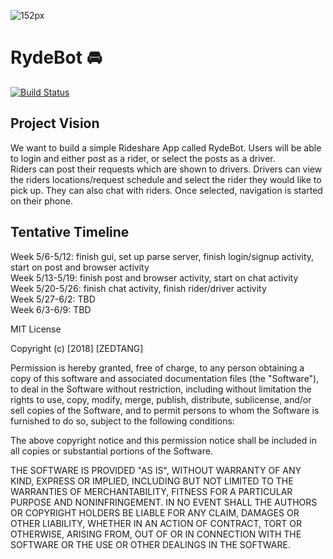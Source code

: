 
![152px](https://user-images.githubusercontent.com/38810169/40146702-6726a83a-5988-11e8-8340-358f439ec941.png)


# RydeBot :oncoming_automobile:
[![Build Status](https://travis-ci.org/zedtang/RydeBot.svg?branch=master)](https://travis-ci.org/zedtang/RydeBot)


## Project Vision  
We want to build a simple Rideshare App called RydeBot. Users will be able to login and either post as a rider, or select the posts as a driver.   
Riders can post their requests which are shown to drivers. Drivers can view the riders locations/request schedule and select the rider they would like to pick up. They can also chat with riders. Once selected, navigation is started on their phone.

## Tentative Timeline
Week 5/6-5/12: finish gui, set up parse server, finish login/signup activity, start on post and browser activity  
Week 5/13-5/19: finish post and browser activity, start on chat activity  
Week 5/20-5/26: finish chat activity, finish rider/driver activity  
Week 5/27-6/2: TBD  
Week 6/3-6/9: TBD  










MIT License

Copyright (c) [2018] [ZEDTANG]

Permission is hereby granted, free of charge, to any person obtaining a copy of this software and associated documentation files (the "Software"), to deal in the Software without restriction, including without limitation the rights to use, copy, modify, merge, publish, distribute, sublicense, and/or sell copies of the Software, and to permit persons to whom the Software is furnished to do so, subject to the following conditions:

The above copyright notice and this permission notice shall be included in all copies or substantial portions of the Software.

THE SOFTWARE IS PROVIDED "AS IS", WITHOUT WARRANTY OF ANY KIND, EXPRESS OR IMPLIED, INCLUDING BUT NOT LIMITED TO THE WARRANTIES OF MERCHANTABILITY, FITNESS FOR A PARTICULAR PURPOSE AND NONINFRINGEMENT. IN NO EVENT SHALL THE AUTHORS OR COPYRIGHT HOLDERS BE LIABLE FOR ANY CLAIM, DAMAGES OR OTHER LIABILITY, WHETHER IN AN ACTION OF CONTRACT, TORT OR OTHERWISE, ARISING FROM, OUT OF OR IN CONNECTION WITH THE SOFTWARE OR THE USE OR OTHER DEALINGS IN THE SOFTWARE.
